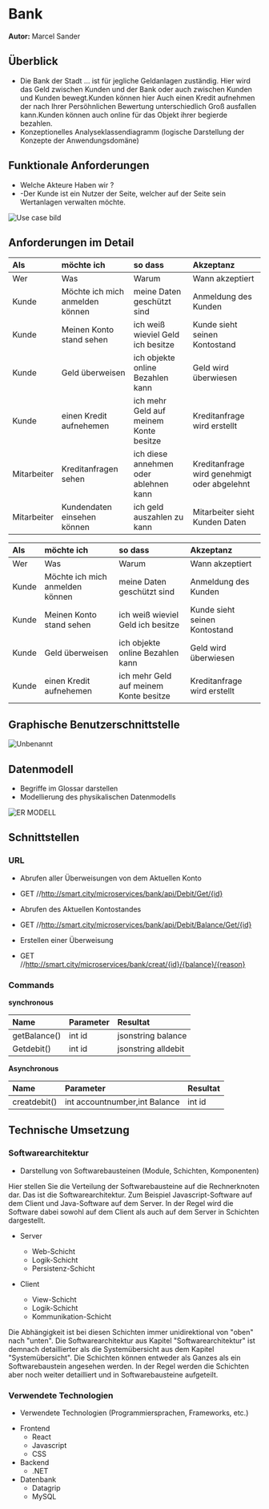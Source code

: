 # Bank

**Autor:** Marcel Sander


## Überblick

- Die Bank der Stadt … ist für jegliche Geldanlagen zuständig. Hier wird das Geld zwischen Kunden und der Bank oder auch zwischen Kunden und Kunden bewegt.Kunden können hier Auch einen Kredit aufnehmen der nach Ihrer Persöhnlichen Bewertung unterschiedlich Groß ausfallen kann.Kunden können auch online für das Objekt ihrer begierde bezahlen. 
- Konzeptionelles Analyseklassendiagramm (logische Darstellung der Konzepte der Anwendungsdomäne)


## Funktionale Anforderungen

* Welche Akteure Haben wir ?
* -Der Kunde ist ein Nutzer der Seite, welcher auf der Seite sein Wertanlagen verwalten möchte.



![Use case bild](https://user-images.githubusercontent.com/85035651/163670969-405655d4-05e7-4e99-9aa7-9215399a9f5a.png)



## Anforderungen im Detail

| **Als** | **möchte ich** | **so dass** | **Akzeptanz** |
| :------ | :----- | :------ | :-------- |
| Wer | Was | Warum | Wann akzeptiert |
| Kunde | Möchte ich mich anmelden können | meine Daten geschützt sind  | Anmeldung des Kunden  |
| Kunde | Meinen Konto stand sehen | ich weiß wieviel Geld ich besitze  | Kunde sieht seinen Kontostand |
| Kunde | Geld überweisen | ich objekte online Bezahlen kann  | Geld wird überwiesen  |
| Kunde | einen Kredit aufnehemen | ich mehr Geld auf meinem Konte besitze | Kreditanfrage wird erstellt |
| Mitarbeiter | Kreditanfragen sehen | ich diese annehmen oder ablehnen kann   | Kreditanfrage wird genehmigt oder abgelehnt  |
| Mitarbeiter | Kundendaten einsehen können | ich geld auszahlen zu kann  | Mitarbeiter sieht Kunden Daten |


| **Als** | **möchte ich** | **so dass** | **Akzeptanz** |
| :------ | :----- | :------ | :-------- |
| Wer | Was | Warum | Wann akzeptiert |
| Kunde | Möchte ich mich anmelden können | meine Daten geschützt sind  | Anmeldung des Kunden  |
| Kunde | Meinen Konto stand sehen | ich weiß wieviel Geld ich besitze  | Kunde sieht seinen Kontostand |
| Kunde | Geld überweisen | ich objekte online Bezahlen kann  | Geld wird überwiesen  |
| Kunde | einen Kredit aufnehemen | ich mehr Geld auf meinem Konte besitze | Kreditanfrage wird erstellt |




## Graphische Benutzerschnittstelle

![Unbenannt](https://user-images.githubusercontent.com/85035651/165083950-2240ed4d-651c-4cdb-9f6d-c683982b9115.png)


## Datenmodell 

- Begriffe im Glossar darstellen
- Modellierung des physikalischen Datenmodells 


![ER MODELL](https://user-images.githubusercontent.com/85035651/163670979-a801632b-f69b-43be-8d7c-15812aa51151.png)



## Schnittstellen

### URL

- Abrufen aller Überweisungen von dem Aktuellen Konto 
- GET //http://smart.city/microservices/bank/api/Debit/Get/{id}

- Abrufen des Aktuellen Kontostandes
- GET //http://smart.city/microservices/bank/api/Debit/Balance/Get/{id}

- Erstellen einer Überweisung 
- GET //http://smart.city/microservices/bank/creat/{id}/{balance}/{reason}


### Commands


**synchronous**

| **Name** | **Parameter** | **Resultat** |
| :------ | :----- | :------ |
| getBalance() | int id | jsonstring balance |
| Getdebit() | int id | jsonstring alldebit |

**Asynchronous**

| **Name** | **Parameter** | **Resultat** |
| :------ | :----- | :------ |
| creatdebit() | int accountnumber,int Balance | int id |








## Technische Umsetzung


### Softwarearchitektur

- Darstellung von Softwarebausteinen (Module, Schichten, Komponenten)

Hier stellen Sie die Verteilung der Softwarebausteine auf die Rechnerknoten dar. Das ist die Softwarearchitektur. Zum Beispiel Javascript-Software auf dem Client und Java-Software auf dem Server. In der Regel wird die Software dabei sowohl auf dem Client als auch auf dem Server in Schichten dargestellt.

* Server
  * Web-Schicht
  * Logik-Schicht
  * Persistenz-Schicht

* Client
  * View-Schicht
  * Logik-Schicht
  * Kommunikation-Schicht

Die Abhängigkeit ist bei diesen Schichten immer unidirektional von "oben" nach "unten". Die Softwarearchitektur aus Kapitel "Softwarearchitektur" ist demnach detaillierter als die Systemübersicht aus dem Kapitel "Systemübersicht". Die Schichten können entweder als Ganzes als ein Softwarebaustein angesehen werden. In der Regel werden die Schichten aber noch weiter detailliert und in Softwarebausteine aufgeteilt. 



### Verwendete Technologien

- Verwendete Technologien (Programmiersprachen, Frameworks, etc.)

* Frontend
  - React
  - Javascript
  - CSS
* Backend
  - .NET
* Datenbank
  - Datagrip
  - MySQL
